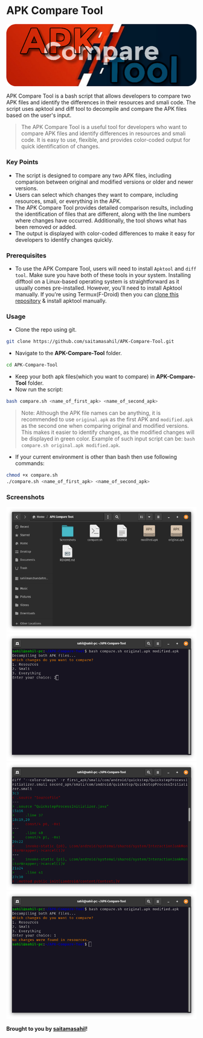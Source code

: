 # APK Compare Tool

<div align="center">
    <img src="screenshots/banner.png">
</div>

APK Compare Tool is a bash script that allows developers to compare two APK files and identify the differences in their resources and smali code. The script uses apktool and diff tool to decompile and compare the APK files based on the user's input.
> The APK Compare Tool is a useful tool for developers who want to compare APK files and identify differences in resources and smali code. It is easy to use, flexible, and provides color-coded output for quick identification of changes.

### Key Points
- The script is designed to compare any two APK files, including comparison between original and modified versions or older and newer versions.
- Users can select which changes they want to compare, including resources, smali, or everything in the APK.
- The APK Compare Tool provides detailed comparison results, including the identification of files that are different, along with the line numbers where changes have occurred. Additionally, the tool shows what has been removed or added.
- The output is displayed with color-coded differences to make it easy for developers to identify changes quickly.

### Prerequisites
- To use the APK Compare Tool, users will need to install `Apktool` and `diff tool`. Make sure you have both of these tools in your system. Installing difftool on a Linux-based operating system is straightforward as it usually comes pre-installed. However, you'll need to install Apktool manually. If you're using Termux(F-Droid) then you can [clone this repository](https://github.com/rendiix/termux-apktool) & install apktool manually.

### Usage
- Clone the repo using git.
```sh
git clone https://github.com/saitamasahil/APK-Compare-Tool.git
```
- Navigate to the **APK-Compare-Tool** folder.
```sh
cd APK-Compare-Tool
```
- Keep your both apk files(which you want to compare) in **APK-Compare-Tool** folder.
- Now run the script:
```sh
bash compare.sh <name_of_first_apk> <name_of_second_apk>
```
> Note: Although the APK file names can be anything, it is recommended to use `original.apk` as the first APK and `modified.apk` as the second one when comparing original and modified versions. This makes it easier to identify changes, as the modified changes will be displayed in green color. Example of such input script can be: `bash compare.sh original.apk modified.apk`.
- If your current environment is other than bash then use following commands:
```sh
chmod +x compare.sh
./compare.sh <name_of_first_apk> <name_of_second_apk>
```

### Screenshots
![Screenshot1](screenshots/screenshot1.png)
![Screenshot2](screenshots/screenshot2.png)
![Screenshot3](screenshots/screenshot3.png)
![Screenshot4](screenshots/screenshot4.png)

**Brought to you by [saitamasahil](https://github.com/saitamasahil)!**